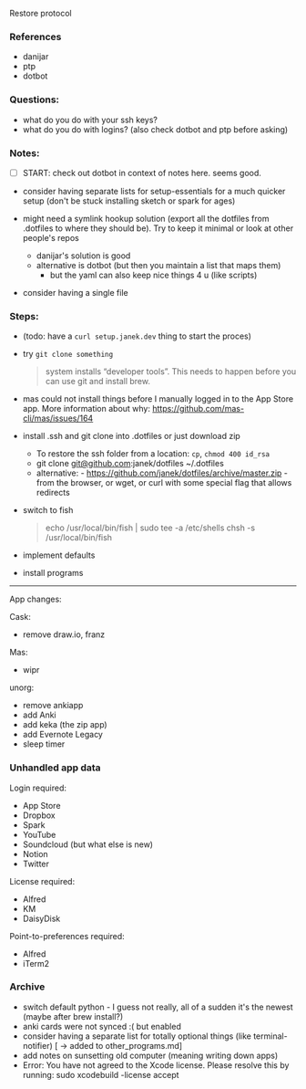 Restore protocol

### References 
- danijar
- ptp
- dotbot

### Questions: 
- what do you do with your ssh keys?
- what do you do with logins? (also check dotbot and ptp before asking)

### Notes:


- [ ] START: check out dotbot in context of notes here. seems good.
- consider having separate lists for setup-essentials for a much quicker setup (don't be stuck installing sketch or spark for ages)
- might need a symlink hookup solution (export all the dotfiles from .dotfiles to where they should be). Try to keep it minimal or look at other people's repos
	- danijar's solution is good
	- alternative is dotbot (but then you maintain a list that maps them)
		- but the yaml can also keep nice things 4 u (like scripts)

- consider having a single file


### Steps:
- (todo: have a `curl setup.janek.dev` thing to start the proces)
- try `git clone something`
	> system installs “developer tools”. This needs to happen before you can use git and install brew.

- mas could not install things before I manually logged in to the App Store app. More information about why: https://github.com/mas-cli/mas/issues/164

- install .ssh and git clone into .dotfiles or just download zip 
	- To restore the ssh folder from a location:  `cp`, `chmod 400 id_rsa`
	- git clone git@github.com:janek/dotfiles ~/.dotfiles
	- alternative: - https://github.com/janek/dotfiles/archive/master.zip - from the browser, or wget, or curl with some special flag that allows redirects
- switch to fish 
	> echo /usr/local/bin/fish | sudo tee -a /etc/shells
	> chsh -s /usr/local/bin/fish




- implement defaults

- install programs



 


____ 
App changes:


Cask:
- remove draw.io, franz


Mas:
+ wipr


unorg:
- remove ankiapp
- add Anki 
- add keka (the zip app)
- add Evernote Legacy
- sleep timer



### Unhandled app data

Login required: 
- App Store
- Dropbox
- Spark
- YouTube
- Soundcloud (but what else is new)
- Notion
- Twitter

License required:
- Alfred
- KM
- DaisyDisk

Point-to-preferences required:
- Alfred
- iTerm2



### Archive

- switch default python - I guess not really, all of a sudden it's the newest (maybe after brew install?)
- anki cards were not synced :( but enabled
- consider having a separate list for totally optional things (like terminal-notifier) [ -> added to other_programs.md]
- add notes on sunsetting old computer (meaning writing down apps)
- Error: You have not agreed to the Xcode license. Please resolve this by running:
  sudo xcodebuild -license accept


